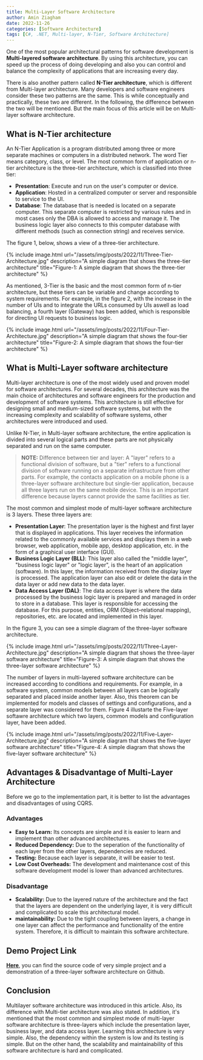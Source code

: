 ```yaml
---
title: Multi-Layer Software Architecture
author: Amin Ziagham
date: 2022-11-26
categories: [Software Architecture]
tags: [C#, .NET, Multi-layer, N-Tier, Software Architecture]
---
```


One of the most popular architectural patterns for software development is **Multi-layered software architecture**. By using this architecture, you can speed up the process of doing developing and also you can control and balance the complexity of applications that are increasing every day.

There is also another pattern called **N-Tier architecture**, which is different from Multi-layer architecture. Many developers and software engineers consider these two patterns are the same. This is while conceptually and practically, these two are different. In the following, the difference between the two will be mentioned. But the main focus of this article will be on Multi-layer software architecture.

## What is N-Tier architecture
An N-Tier Application is a program distributed among three or more separate machines or computers in a distributed network. The word Tier means category, class, or level. The most common form of application or n-tier architecture is the three-tier architecture, which is classified into three tier:

- **Presentation**: Execute and run on the user's computer or device.
- **Application**: Hosted in a centralized computer or server and responsible to service to the UI.
- **Database**: The database that is needed is located on a separate computer. This separate computer is restricted by various rules and in most cases only the DBA is allowed to access and manage it. The business logic layer also connects to this computer database with different methods (such as connection string) and receives service.

The figure 1, below, shows a view of a three-tier architecture.

{% include image.html url="/assets/img/posts/2022/11/Three-Tier-Architecture.jpg" description="A simple diagram that shows the three-tier architecture" title="Figure-1: A simple diagram that shows the three-tier architecture" %}

As mentioned, 3-Tier is the basic and the most common form of n-tier architecture, but these tiers can be variable and change according to system requirements. For example, in the figure 2, with the increase in the number of UIs and to integrate the URLs consumed by UIs aswell as load balancing, a fourth layer (Gateway) has been added, which is responsible for directing UI requests to business logic.

{% include image.html url="/assets/img/posts/2022/11/Four-Tier-Architecture.jpg" description="A simple diagram that shows the four-tier architecture" title="Figure-2: A simple diagram that shows the four-tier architecture" %}

## What is Multi-Layer software architecture
Multi-layer architecture is one of the most widely used and proven model for software architectures. For several decades, this architecture was the main choice of architectures and software engineers for the production and development of software systems. This architecture is still effective for designing small and medium-sized software systems, but with the increasing complexity and scalability of software systems, other architectures were introduced and used.

Unlike N-Tier, in Multi-layer software architecture, the entire application is divided into several logical parts and these parts are not physically separated and run on the same computer. 

<blockquote class="yellow">
<b>NOTE:</b> Difference between tier and layer: A "layer" refers to a functional division of software, but a "tier" refers to a functional division of software running on a separate infrastructure from other parts. For example, the contacts application on a mobile phone is a three-layer software architecture but single-tier application, because all three layers run on the same mobile device. This is an important difference because layers cannot provide the same facilities as tier.
</blockquote>

The most common and simplest mode of multi-layer software architecture is 3 layers. These three layers are:
- **Presentation Layer**: The presentation layer is the highest and first layer that is displayed in applications. This layer receives the information related to the commonly available services and displays them in a web browser, web application, mobile app, desktop application, etc. in the form of a graphical user interface (GUI).
- **Business Logic Layer (BLL)**: This layer also called the "middle layer", "business logic layer" or "logic layer", is the heart of an application (software). In this layer, the information received from the display layer is processed. The application layer can also edit or delete the data in the data layer or add new data to the data layer.
- **Data Access Layer (DAL)**: The data access layer is where the data processed by the business logic layer is prepared and managed in order to store in a database. This layer is responsible for accessing the database. For this purpose, entities, ORM (Object–relational mapping), repositories, etc. are located and implemented in this layer.

In the figure 3, you can see a simple diagram of the three-layer software architecture.

{% include image.html url="/assets/img/posts/2022/11/Three-Layer-Architecture.jpg" description="A simple diagram that shows the three-layer software architecture" title="Figure-3: A simple diagram that shows the three-layer software architecture" %}

The number of layers in multi-layered software architecture can be increased according to conditions and requirements. For example, in a software system, common models between all layers can be logically separated and placed inside another layer. Also, this theorem can be implemented for models and classes of settings and configurations, and a separate layer was considered for them. Figure 4 illustarte the Five-layer softawre architecture which two layers, common models and configuration layer, have been added.

{% include image.html url="/assets/img/posts/2022/11/Five-Layer-Architecture.jpg" description="A simple diagram that shows the five-layer software architecture" title="Figure-4: A simple diagram that shows the five-layer software architecture" %}

## Advantages & Disadvantage of Multi-Layer Architecture
Before we go to the implementation part, it is better to list the advantages and disadvantages of using CQRS.

### Advantages
- **Easy to Learn:** Its concepts are simple and it is easier to learn and implement than other advanced architectures.
- **Reduced Dependency:** Due to the seperation of the functionality of each layer from the other layers, dependencies are reduced.
- **Testing:** Because each layer is separate, it will be easier to test.
- **Low Cost Overheads:** The development and maintenance cost of this software development model is lower than advanced architectures.

### Disadvantage
- **Scalability:** Due to the layered nature of the architecture and the fact that the layers are dependent on the underlying layer, it is very difficult and complicated to scale this architectural model.
- **maintainability:** Due to the tight coupling between layers, a change in one layer can affect the performance and functionality of the entire system. Therefore, it is difficult to maintain this software architecture.

## Demo Project Link
<a target="_blank" href="https://github.com/NextCodeBlock/MultiLayerArchitecture-Demo">**Here**</a>, you can find the source code of very simple project and a demonstration of a three-layer software architecture on Github.

## Conclusion
Multilayer software architecture was introduced in this article. Also, its difference with Multi-tier architecture was also stated. In addition, it's mentioned that the most common and simplest mode of multi-layer software architecture is three-layers which include the presentation layer, business layer, and data access layer. Learning this architecture is very simple. Also, the dependency within the system is low and its testing is simple. But on the other hand, the scalability and maintainability of this software architecture is hard and complicated.